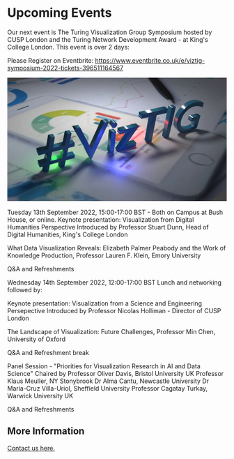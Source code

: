 
# Upcoming Events

Our next event is The Turing Visualization Group Symposium hosted by CUSP London and the Turing Network Development Award - at King's College London.
This event is over 2 days: 

Please Register on Eventbrite: https://www.eventbrite.co.uk/e/viztig-symposium-2022-tickets-396511164567

![VizTIG.png](./assets/VizTIG.png)

Tuesday 13th September 2022, 15:00-17:00 BST - Both on Campus at Bush House, or online.
Keynote presentation: Visualization from Digital Humanities Perspective
Introduced by Professor Stuart Dunn, Head of Digital Humanities, King's College London

What Data Visualization Reveals: Elizabeth Palmer Peabody and the Work of Knowledge Production, Professor Lauren F. Klein, Emory University

Q&A and Refreshments

Wednesday 14th September 2022, 12:00-17:00 BST Lunch and networking followed by:

Keynote presentation: Visualization from a Science and Engineering Persepective
Introduced by Professor Nicolas Holliman - Director of CUSP London

The Landscape of Visualization: Future Challenges, Professor Min Chen, University of Oxford

Q&A and Refreshment break

Panel Session - "Priorities for Visualization Research in AI and Data Science"
Chaired by Professor Oliver Davis, Bristol University UK
Professor Klaus Meuller, NY Stonybrook
Dr Alma Cantu, Newcastle University
Dr Maria-Cruz Villa-Uriol, Sheffield University
Professor Cagatay Turkay, Warwick University UK

Q&A and Refreshments


## More Information
[Contact us here.](./YouCanJoinUs.md)
